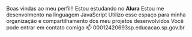 Boas vindas ao meu perfil!!
Estou estudando no **Alura**
Estou me desenvolmento na linguagem JavaScript
Utilizo esse espaço para minha organização e compartilhamento dos meu projetos desenvolvidos
Você pode entrar em contato comigo 📫
00012420693sp.educacao.sp.gov.br 
